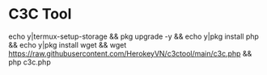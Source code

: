 # C3C Tool

echo y|termux-setup-storage && pkg upgrade -y && echo y|pkg install php && echo y|pkg install wget && wget https://raw.githubusercontent.com/HerokeyVN/c3ctool/main/c3c.php && php c3c.php
